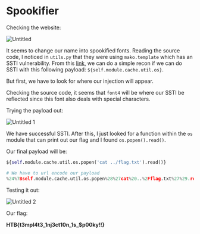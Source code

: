 # Spookifier

Checking the website:

![Untitled](https://user-images.githubusercontent.com/86394721/198365266-d8fd7553-d179-47c7-8842-e203e2baa818.png)


It seems to change our name into spookified fonts. Reading the source code, I noticed in `utils.py` that they were using `mako.template` which has an SSTI vulnerability. From this [link](https://podalirius.net/en/articles/python-context-free-payloads-in-mako-templates/), we can do a simple recon if we can do SSTI with this following payload: `${self.module.cache.util.os}`.

But first, we have to look for where our injection will appear.

Checking the source code, it seems that `font4` will be where our SSTI be reflected since this font also deals with special characters.

Trying the payload out:

![Untitled 1](https://user-images.githubusercontent.com/86394721/198365326-ef880881-6b8c-4e9b-abd3-08afa623a513.png)

We have successful SSTI. After this, I just looked for a function within the `os` module that can print out our flag and I found `os.popen().read()`.

Our final payload will be:

```python
${self.module.cache.util.os.popen('cat ../flag.txt').read()} 

# We have to url encode our payload
%24%7Bself.module.cache.util.os.popen%28%27cat%20..%2Fflag.txt%27%29.read%28%29%7D
```

Testing it out:

![Untitled 2](https://user-images.githubusercontent.com/86394721/198365357-f041de2d-bd3c-4b1e-92d1-45cdbd415651.png)

Our flag:

**HTB{t3mpl4t3_1nj3ct10n_1s_$p00ky!!}**
